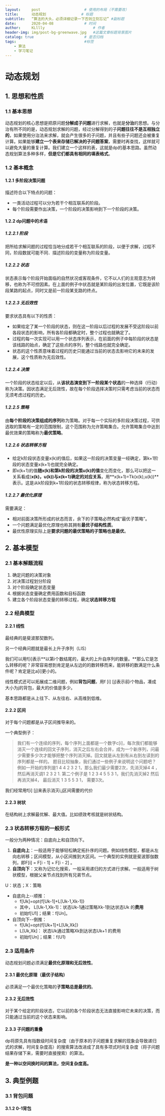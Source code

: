 ```yaml
---
layout:     post   				    # 使用的布局（不需要改）
title:      动态规划 				# 标题 
subtitle:   “算法的大头，必须详细记录一下否则立刻忘记” #副标题
date:       2020-04-08 				# 时间
author:     KLllly 						# 作者
header-img: img/post-bg-greenwave.jpg 	#这篇文章标题背景图片
catalog: true 						# 是否归档
tags:								#标签
    - 算法
    - 学习笔记
---
```

#   动态规划

##  1. 思想和性质

###  1.1 基本思想

动态规划的核心思想是把原问题**分解成子问题**进行求解，也就是**分治**的思想。与分治有所不同的是，动态规划求解的问题，经过分解得到的子**问题往往不是互相独立的**，如果使用分治法来求解，就会产生很多的子问题，并且有些子问题还会被重复计算。如果能够**建立一个表来存储已解决的子问题答案**，需要时再查找，这样就可以避免大量的重复计算。我们建立一个这样的表，这就是dp的基本思路。虽然动态规划算法多种多样，**但是它们都具有相同的填表格式**。

###  1.2 基本概念

####  1.2.1 多阶段决策问题

描述符合以下特点的问题：

*  一类活动过程可以分为若干个相互联系的阶段。
* 每个阶段需要作出决策，一个阶段的决策影响到下一个阶段的决策。

####  1.2.2 dp问题中的术语

#####  1.2.2.1 阶段

把所给求解问题的过程恰当地分成若干个相互联系的阶段，以便于求解，过程不同，阶段数就可能不同．描述阶段的变量称为阶段变量。

#####  1.2.2.2 状态

状态表示每个阶段开始面临的自然状况或客观条件，它不以人们的主观意志为转移，也称为不可控因素。在上面的例子中状态就是某阶段的出发位置，它既是该阶段某路的起点，同时又是前一阶段某支路的终点。

#####  1.2.2.3 无后效性

要求状态具有以下的性质：

* 如果给定了某一个阶段的状态，则在这一阶段以后过程的发展不受这阶段以前各段状态的影响，所有各阶段都确定时，整个过程也就确定了。
* 过程的每一次实现可以用一个状态序列表示，在前面的例子中每阶段的状态是该线路的始点，确定了这些点的序列，整个线路也就完全确定。
* 状态的这个性质意味着过程的历史只能通过当前的状态去影响它的未来的发展，这个性质称为无后效性。

#####  1.2.2.4 决策

一个阶段的状态给定以后，从**该状态演变到下一阶段某个状态**的一种选择（行动）称为决策。因状态满足无后效性，故在每个阶段选择决策时只需考虑当前的状态而无须考虑过程的历史。

#####  1.2.2.5 策略

由**每个阶段的决策组成的序列**称为策略。对于每一个实际的多阶段决策过程，可供选取的策略有一定的范围限制，这个范围称为允许策略集合。允许策略集合中达到最优效果的策略称为**最优策略**。

#####  1.2.2.6 状态转移方程

* 给定k阶段状态变量x(k)的值后，如果这一阶段的决策变量一经确定，第k+1阶段的状态变量x(k+1)也就完全确定。
* 即x(k+1)的值**随x(k)和第k阶段的决策u(k)的值**变化而变化，那么可以把这一关系看成(**x(k)，u(k))与x(k+1)确定的对应关系**，用**x(k+1)=Tk(x(k),u(k))**表示。这是从k阶段到k+1阶段的状态转移规律，称为状态转移方程。

#####  1.2.2.7 最优化原理

需要满足：

* 相对前面决策所形成的状态而言，余下的子策略必然构成“最优子策略”。
* 一个问题满足最优化原理也称其拥有**最优子结构性质**。
* 最优性原理实际上是**要求问题的最优策略的子策略也是最优**。

##  2. 基本模型

###  2.1 基本解题流程

1. 确定问题的决策对象
2. 对决策过程划分阶段
3. 对个阶段确定状态变量
4. 根据状态变量确定费用函数和目标函数
5. 建立各个阶段状态变量的转移过程，确定**状态转移方程**

###  2.2 经典模型

####  2.2.1 线性

最经典的是斐波那契数列。



另一个经典问题就是最长上升子序列（LIS）

我们可以用f[i]表示**以第i个数结尾的，最大的上升自序列的数量。**那么它是怎么转移的呢？非常容易想到肯定是从左边的的数转移而来，能转移的数满足什么条件呢？肯定是比a[i]更小的。



线性模式还可以拓展成二维问题，例如**背包问题**，用f [i] [j]表示前i个物品，凑成大小为j的背包，最大的价值是多少。



基本思路都是从上往下、从左往右、从高维到低维。

####  2.2.2 区间

对于每个问题都是从子区间推导来的。

一个典型例子：

> 我们有一个连续的序列，每个序列上面都是一个数字c[i]，每次我们都能够消灭一个连续的回文子序列，消灭之后左右会合并，成为一个新序列，问最少需要多少次才能够把整个序列消灭掉。回文就是从左到有从右到左读到的序列都是一样的。
> 题目比较抽象，我们通过一些例子来说明这个问题吧？例如一开始的序列是1 4 4 2 3 2 1，那么我们最少需要2次，先消灭掉4 4 ， 然后再消灭调1 2 3 2 1.
> 第二个例子是 1 2 3 4 5 5 3 1，我们先消灭掉2 然后再消灭掉4， 最后消灭 1 3 5 5 3 1， 需要3次。

我们经常用f[i] [j]来表示消灭i,j区间需要的代价

####  2.2.3 树状

在结构树上求解最优解、最大值。比如绩效考核就是树状结构。

###  2.3 状态转移方程的一般形式

一般分为两种情况：自底向上和自顶向下。

1. **自底向上**：一般适用于能够轻松确定拓扑序的问题。例如线性模型，都是从左向右转移；区间模型，从小区间推到大区间。一个典型的实例就是斐波那伽数列，即F[i] = F[i - 1] + F[i - 2] 。
2. **自顶向下**：又称为记忆化搜索，一般采用递归的方式进行求解。一般适用于树状模型，根据父亲节点找到所有兄弟节点。



U：状态；X：策略

* 自底向上--顺推：
  * f[Uk]=opt{f[Uk-1]+L[Uk-1,Xk-1]}
  *  其中， L[Uk-1,Xk-1]：状态Uk-1通过策略Xk-1到达状态Uk 的**费用** 
  * 初始f[U1]；结果：f[Un]。
* 自顶向下--倒推：
  * f[Uk]=opt{f[Uk+1]+L[Uk,Xk]}
  * L[Uk,Xk]： 状态Uk通过策略Xk到达状态Uk+1 的费用
  * 初始f[Un]；结果：f(U1)

###  2.3 适用条件

动态规划问题必须满足**最优化原理和无后效性**。

####  2.3.1 最优化原理（最优子结构）

 必须满足一个最优化策略的**子策略总是最优的**。

####  2.3.2 无后效性

对于某个给定的阶段状态，它以前的各个阶段状态无法直接影响它未来的决策，而只能通过当前的这个状态来影响。

####  2.3.3 子问题的重叠

dp将原先具有指数级时间复杂度（由于原本的子问题重复求解的现象会导致递归式的求解，时间复杂度高）的搜索算法改进成了具有多项式时间复杂度（将子问题结果存储下来，需要时直接搜索）的算法。

**是一种以空间换时间的算法，空间复杂度高。**

##  3. 典型例题

###  3.1 背包问题

####  3.1.2 0-1背包







